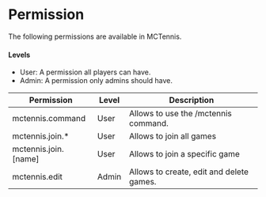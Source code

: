 # Permission

The following permissions are available in MCTennis.

#### Levels

* User: A permission all players can have.
* Admin: A permission only admins should have.

| Permission           | Level | Description                              |   
|----------------------|-------|------------------------------------------|
| mctennis.command     | User  | Allows to use the /mctennis command.     |   
| mctennis.join.*      | User  | Allows to join all games                 |  
| mctennis.join.[name] | User  | Allows to join a specific game           |  
| mctennis.edit        | Admin | Allows to create, edit and delete games. |
